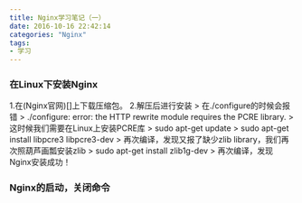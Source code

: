```yaml
---
title: Nginx学习笔记（一）
date: 2016-10-16 22:42:14
categories: "Nginx"
tags:
- 学习
---
```

### 在Linux下安装Nginx ###
1.在(Nginx官网)[]上下载压缩包。
2.解压后进行安装
    > 在./configure的时候会报错
    > ./configure: error: the HTTP rewrite module requires the PCRE library.
    >  这时候我们需要在Linux上安装PCRE库
    >  sudo apt-get update
    >  sudo apt-get install libpcre3 libpcre3-dev
    >  再次编译，发现又报了缺少zlib library，我们再次照葫芦画瓢安装zlib
    >  sudo apt-get install zlib1g-dev
    >  再次编译，发现Nginx安装成功！
### Nginx的启动，关闭命令 ###
<!-- more -->

